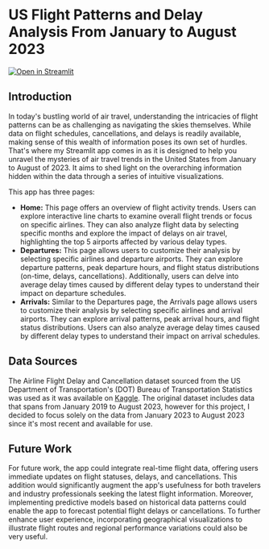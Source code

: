 # US Flight Patterns and Delay Analysis From January to August 2023
[![Open in Streamlit](https://static.streamlit.io/badges/streamlit_badge_black_white.svg)](https://us-flight-patterns-and-delay-analysis-ptzkkfcqbyimnljkpxg2fx.streamlit.app/)

## Introduction
In today's bustling world of air travel, understanding the intricacies of flight patterns can be as challenging as navigating the skies themselves. While data on flight schedules, cancellations, and delays is readily available, making sense of this wealth of information poses its own set of hurdles. That's where my Streamlit app comes in as it is designed to help you unravel the mysteries of air travel trends in the United States from January to August of 2023. It aims to shed light on the overarching information hidden within the data through a series of intuitive visualizations.

This app has three pages:
* **Home:** This page offers an overview of flight activity trends. Users can explore interactive line charts to examine overall flight trends or focus on specific airlines. They can also analyze flight data by selecting specific months and explore the impact of delays on air travel, highlighting the top 5 airports affected by various delay types.
* **Departures:** This page allows users to customize their analysis by selecting specific airlines and departure airports. They can explore departure patterns, peak departure hours, and flight status distributions (on-time, delays, cancellations). Additionally, users can delve into average delay times caused by different delay types to understand their impact on departure schedules.
* **Arrivals:** Similar to the Departures page, the Arrivals page allows users to customize their analysis by selecting specific airlines and arrival airports. They can explore arrival patterns, peak arrival hours, and flight status distributions. Users can also analyze average delay times caused by different delay types to understand their impact on arrival schedules.

     
## Data Sources
The Airline Flight Delay and Cancellation dataset sourced from the US Department of Transportation's (DOT) Bureau of Transportation Statistics was used as it was available on [Kaggle](https://www.kaggle.com/datasets/patrickzel/flight-delay-and-cancellation-dataset-2019-2023/data). The original dataset includes data that spans from January 2019 to August 2023, however for this project, I decided to focus solely on the data from January 2023 to August 2023 since it's most recent and available for use. 


## Future Work
For future work, the app could integrate real-time flight data, offering users immediate updates on flight statuses, delays, and cancellations. This addition would significantly augment the app's usefulness for both travelers and industry professionals seeking the latest flight information. Moreover, implementing predictive models based on historical data patterns could enable the app to forecast potential flight delays or cancellations. To further enhance user experience, incorporating geographical visualizations to illustrate flight routes and regional performance variations could also be very useful. 
